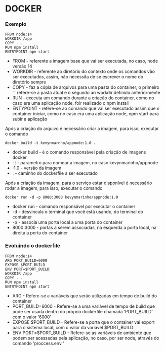 # DOCKER

### Exemplo 

```
FROM node:14
WORKDIR /app
COPY . .
RUN npm install 
ENTRYPOINT npm start
```
* FROM - referente a imagem base que vai ser executada, no caso, node versão 14 
* WORKDIR  - referente ao diretório do contexto onde os comandos vão ser executados, assim, não necessita de se escrever o nome do diretório sempre 
* COPY - faz a cópia de arquivos para uma pasta do container, o primeiro '.' refere-se a pasta atual e o segundo ao workdir definido anteriormente 
* RUN - executa um comando durante a criação do container, como no caso era uma aplicação node, foir realizado o npm install 
* ENTYPOINT - refere-se ao comando que vai ser executado assim que o container iniciar, como no caso era uma aplicação node, npm start para subir a aplicação


Após a criação do arquivo é necessário criar a imagem, para isso, executar o comando 
```
docker build -t kevynmarnho/appnode:1.0 .
```

* docker build - é o comando responsável pela criação de imagens docker 
* -t - parametro para nomear a imagem, no caso kevynmarinho/appnode 
* :1.0 - versão da imagem 
* . - caminho do dockerfile a ser executado 

Após a criação da imagem, para o serviço estar disponível é necessário rodar a imagem, para isso, executar o comando
```
docker run -d -p 8080:3000 kevynmarinho/appnode:1.0
```

* docker run - comando responsável por executar o container 
* -d - desvincula o terminal que você está usando, do terminal do container
* -p - associa uma porta local a uma porta do container
* 8000:3000 - portas a serem associadas, na esquerda a porta local, na direita a porta do container 
 

### Evoluindo o dockerfile 

```
FROM node:14
ARG PORT_BUILD=6000
EXPOSE $PORT_BUILD
ENV PORT=$PORT_BUILD
WORKDIR /app
COPY . .
RUN npm install 
ENTRYPOINT npm start
```

* ARG - Refere-se a variáveis que serão utilizadas em tempo de build do container
* PORT_BUILD=6000 - Refere-se a uma variável de tempo de build que pode ser usada dentro do próprio dockerfile chamada 'PORT_BUILD' com o valor '6000'
* EXPOSE $PORT_BUILD - Refere-se a porta que o container vai export para o sistema local, com o valor da variável $PORT_BUILD
* ENV PORT=$PORT_BUILD - Refere-se as variáveis de ambiente que podem ser acessadas pela aplicação, no caso, por ser node, através do comando 'proccess.env ' 


